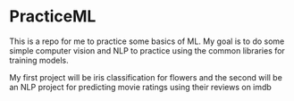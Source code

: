 # PracticeML
This is a repo for me to practice some basics of ML. My goal is to do some simple computer vision and NLP to practice using the common libraries for training models.

My first project will be iris classification for flowers and the second will be an NLP project for predicting movie ratings using their reviews on imdb
